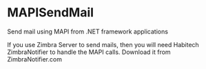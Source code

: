 # MAPISendMail
Send mail using MAPI from .NET framework applications

If you use Zimbra Server to send mails,  then you will need Habitech ZimbraNotifier to handle the MAPI calls. Download it from ZimbraNotifier.com

